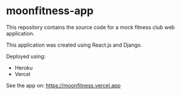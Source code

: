 # moonfitness-app

This repository contains the source code for a mock fitness club web application.

This application was created using React.js and Django.


Deployed using:
* Heroku
* Vercel

See the app on:
https://moonfitness.vercel.app



